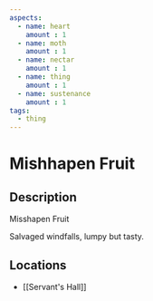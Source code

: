 ```yaml
---
aspects: 
  - name: heart
    amount : 1
  - name: moth
    amount : 1
  - name: nectar
    amount : 1
  - name: thing
    amount : 1
  - name: sustenance
    amount : 1
tags:
  - thing
---
```


# Mishhapen Fruit

## Description
Misshapen Fruit

Salvaged windfalls, lumpy but tasty.
## Locations
- [[Servant's Hall]]